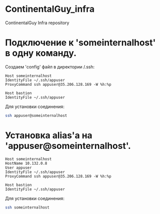 # ContinentalGuy_infra
ContinentalGuy Infra repository

# Подключение к 'someinternalhost' в одну команду.
Создаем 'config' файл в директории /.ssh:
```
Host someinternalhost
IdentityFile ~/.ssh/appuser
ProxyCommand ssh appuser@35.206.128.169 -W %h:%p

Host bastion
IdentityFile ~/.ssh/appuser
```

Для установки соединения:
```bash
ssh appuser@someinternalhost
```

# Установка alias'а на 'appuser@someinternalhost'.
```
Host someinternalhost
HostName 10.132.0.8
User appuser
IdentityFile ~/.ssh/appuser
ProxyCommand ssh appuser@35.206.128.169 -W %h:%p

Host bastion
IdentityFile ~/.ssh/appuser
```

Для установки соединения:
```bash
ssh someinternalhost
```